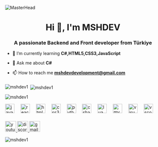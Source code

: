 ![MasterHead](https://media.licdn.com/dms/image/v2/D4D16AQGSaze2dYqiLw/profile-displaybackgroundimage-shrink_350_1400/B4DZa_SEpSG4AY-/0/1746965909225?e=1752710400&v=beta&t=KBIK6V9tIX3eiu56pSlbKZty9Pte8zavKSeQ12XFqlU)


<h1 align="center">Hi 👋, I'm MSHDEV</h1>
<h3 align="center">A passionate Backend and Front developer from Türkiye</h3>


- 🌱 I’m currently learning **C#,HTML5,CSS3,JavaScript**

- 💬 Ask me about **C#**

- 📫 How to reach me **mshdevdevelopment@gmail.com**


###

<p><img align="left" src="https://github-readme-stats.vercel.app/api/top-langs?username=mshdev1&show_icons=true&locale=en&layout=compact" alt="mshdev1" /></p>

<p>&nbsp;<img align="center" src="https://github-readme-stats.vercel.app/api?username=mshdev1&show_icons=true&locale=en" alt="mshdev1" /></p>

<p><img align="center" src="https://github-readme-streak-stats.herokuapp.com/?user=mshdev1&" alt="mshdev1" /></p>

<div align="left">
  <img src="https://cdn.jsdelivr.net/gh/devicons/devicon/icons/javascript/javascript-original.svg" height="30" alt="javascript logo"  />
  <img width="12" />
  <img src="https://cdn.jsdelivr.net/gh/devicons/devicon/icons/react/react-original.svg" height="30" alt="react logo"  />
  <img width="12" />
  <img src="https://cdn.jsdelivr.net/gh/devicons/devicon/icons/html5/html5-original.svg" height="30" alt="html5 logo"  />
  <img width="12" />
  <img src="https://cdn.jsdelivr.net/gh/devicons/devicon/icons/css3/css3-original.svg" height="30" alt="css3 logo"  />
  <img width="12" />
  <img src="https://cdn.jsdelivr.net/gh/devicons/devicon/icons/python/python-original.svg" height="30" alt="python logo"  />
  <img width="12" />
  <img src="https://cdn.jsdelivr.net/gh/devicons/devicon/icons/csharp/csharp-original.svg" height="30" alt="csharp logo"  />
  <img width="12" />
  <img src="https://cdn.jsdelivr.net/gh/devicons/devicon/icons/lua/lua-original.svg" height="30" alt="lua logo"  />
  <img width="12" />
  <img src="https://cdn.jsdelivr.net/gh/devicons/devicon/icons/mysql/mysql-original.svg" height="30" alt="mysql logo"  />
  <img width="12" />
  <img src="https://cdn.jsdelivr.net/gh/devicons/devicon/icons/visualstudio/visualstudio-plain.svg" height="30" alt="visualstudio logo"  />
  <img width="12" />
  <img src="https://cdn.jsdelivr.net/gh/devicons/devicon/icons/vscode/vscode-original.svg" height="30" alt="vscode logo"  />
</div>

###

<div align="left">
  <a href="https://www.youtube.com/@MSHDev__.1" target="_blank">
    <img src="https://img.shields.io/static/v1?message=Youtube&logo=youtube&label=&color=FF0000&logoColor=white&labelColor=&style=for-the-badge" height="35" alt="youtube logo"  />
  </a>
  <a href="https://discord.gg/KhrgCWWQd3" target="_blank">
    <img src="https://img.shields.io/static/v1?message=Discord&logo=discord&label=&color=7289DA&logoColor=white&labelColor=&style=for-the-badge" height="35" alt="discord logo"  />
  </a>
  <img src="https://img.shields.io/static/v1?message=Gmail&logo=gmail&label=&color=D14836&logoColor=white&labelColor=&style=for-the-badge" height="35" alt="gmail logo"  />
</div>
<p align="left"> <img src="https://komarev.com/ghpvc/?username=mshdev1&label=Profile%20views&color=0e75b6&style=flat" alt="mshdev1" /> </p>

###

